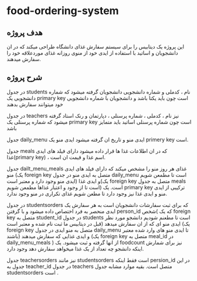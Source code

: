 # food-ordering-system
## هدف پروژه 
این پروژه یک دیتابیس را برای سیستم سفارش غذای دانشگاه طراحی میکند که در ان دانشجویان و اساتید با استفاده از ایدی خود از منوی روزانه غذای موردعلاقه خود را سفارش میدهند.
## شرح پروژه
در جدول students نام ، کدملی و شماره دانشجویی دانشجویان گرفته میشود که شماره دانشجویی یک primary key است چون باید یکتا باشد و دانشجویان با شماره دانشجویی خود میتوانند سفارش بدهند

در جدول teachers نیز نام ، کدملی ، شماره پرسنلی ، دپارتمان و رنک استاد گرفته میشود که شماره پرسنلی یک primary key است چون شماره پرسنلی اساتید باید متمایز باشد

جدول daily_menu ایدی منو و تاریخ ان گرفته میشود ایدی منو یک primery key  است. 

جدول meals که در ان اطلاعات غذا ها قرار داده میشود دارای فیلد های ایدی غذا(primary key) ،  اسم غذا و قیمت ان است.

جدول  dailt_menu_meals غذای هر روز منو را مشخص میکند که دارای فیلد های ایدی منو (یک foreign key متصل به ایدی منو در جدول daily_menu است تا مطمعن شویم ایدی منو وجود دارد و معتبر است) و ایدی غذا(یک foreign key متصل به جدول meals است تا از وجود و اعتبار غذاها مطمعن شویم) است. یک primary key ترکیبی از ایدی منو و ایدی غذا نیز وجود دارد تا مطعن شویم غذای تکراری در منو وجود ندارد. 

در جدول studentsorders که برای ثبت سفارشات دانشجویان است به هر سفارش یک ایدی منحصر به فرد اختصاص داده میشود و با گرفتن person_id شخص( که یک foreign key متصل به student_id در جدول students است تا مطعنم شودیم دانشجو مورد نظر قبل در دیتابیس ما ثبت نام شده و معتبر است) ایدی منو ای که از ان سفارش میدهد (یک foreign key  متصل به منو ایدی در جدول daily_menu تا ایدی منو های وارد شده معتبر باشند) و ایدی غذایی که سفارش میدهند (یک foreign key متصل به meal_id  در daily_menu_meals ) از انها گرفته و ثبت میشود. یک foodcount نیز برای شمارش اینکه دانشجو چه تعداد از یک غذا میخواهد سفارش دهد وجود دارد.

جدول teachersorders نیز مانند studentsorders است فقط اینکه persion_id در این جدول به teacher_id در جدول teachers متصل است. بقیه موارد مشابه جدول studentsorders  است .

